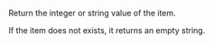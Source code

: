 Return the integer or string value of the item.

If the item does not exists, it returns an empty string.
